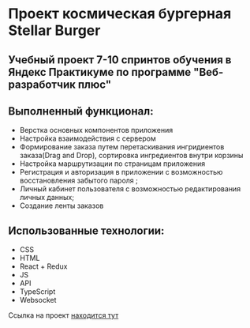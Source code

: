 # Проект космическая бургерная Stellar Burger

## Учебный проект 7-10 спринтов обучения в Яндекс Практикуме по программе "Веб-разработчик плюс"

## Выполненный функционал:
* Верстка основных компонентов приложения
* Настройка взаимодействия с сервером
* Формирование заказа путем перетаскивания ингридиентов заказа(Drag and Drop), сортировка ингредиентов внутри корзины
* Настройка маршрутизации по страницам приложения
* Регистрация и авторизация в приложении с возможностью восстановления забытого пароля ;
* Личный кабинет пользователя с возможностью редактирования личных данных;
* Создание ленты заказов

## Использованные технологии:
* CSS
* HTML
* React + Redux
* JS
* API
* TypeScript
* Websocket

Ссылка на проект [находится тут](https://simplex83.github.io/React-Burger/)














